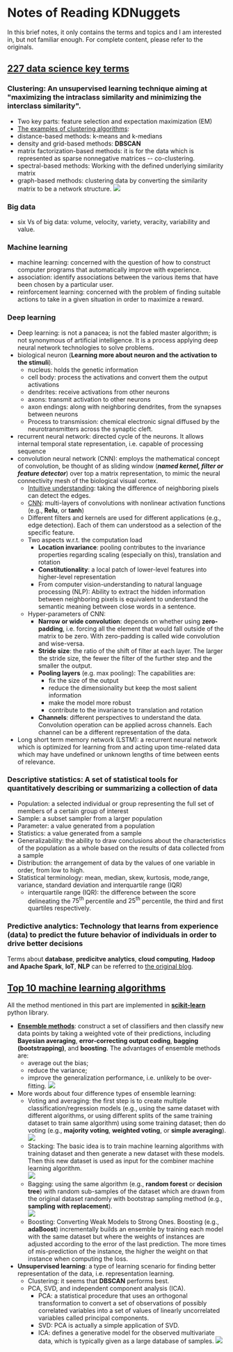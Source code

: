 # Notes of Reading KDNuggets
In this brief notes, it only contains the terms and topics and I am interested in, but not familiar enough. For complete content, please refer to the originals.
## [227 data science key terms](http://www.kdnuggets.com/2017/09/data-science-key-terms-explained.html)
### Clustering: An unsupervised learning technique aiming at "maximizing the intraclass similarity and minimizing the interclass similarity". 
* Two key parts: feature selection and expectation maximization (EM)
* [The examples of clustering algorithms](http://www.kdnuggets.com/2016/08/10-algorithms-machine-learning-engineers.html/2): 
* distance-based methods: k-means and k-medians
* density and grid-based methods: __DBSCAN__
* matrix factorization-based methods: it is for the data which is represented as sparse nonnegative matrices -- co-clustering.
* spectral-based methods: Working with the defined underlying similarity matrix
* graph-based methods: clustering data by converting the similarity matrix to be a network structure.
![](https://cdn-images-1.medium.com/max/600/1*a58qZWbN7aAxFUTPeRiRTQ.png)

### Big data
* six Vs of big data: volume, velocity, variety, veracity, variability and value.

### Machine learning
* machine learning: concerned with the question of how to construct computer programs that automatically improve with experience.
* association: identify associations between the various items that have been chosen by a particular user.
* reinforcement learning: concerned with the problem of finding suitable actions to take in a given situation in order to maximize a reward.

### Deep learning
* Deep learning: is not a panacea; is not the fabled master algorithm; is not synonymous of artificial intelligence. It is a process applying deep neural network technologies to solve problems.
* biological neuron (__Learning more about neuron and the activation to the stimuli__). 
	* nucleus: holds the genetic information
	* cell body: process the activations and convert them the output activations  
	* dendrites: receive activations from other neurons
	* axons: transmit activation to other neurons
	* axon endings: along with neighboring dendrites, from the synapses between neurons
	* Process to transmission: chemical electronic signal diffused by the neurotransmitters across the synaptic cleft.
* recurrent neural network: directed cycle of the neurons. It allows internal temporal state representation, i.e. capable of processing sequence
* convolution neural network (CNN): employs the mathematical concept of convolution, be thought of as sliding window (__*named kernel, filter or feature detector*__) over top a matrix representation, to mimic the neural connectivity mesh of the biological visual cortex.
	* [Intuitive understanding](http://colah.github.io/posts/2014-07-Understanding-Convolutions/): taking the difference of neighboring pixels can detect the edges.
	* [CNN](<http://cs231n.github.io/convolutional-networks/>): multi-layers of convolutions with nonlinear activation functions (e.g., **Relu**, or **tanh**)
	* Different filters and kernels are used for different applications (e.g., edge detection). Each of them can understood as  a selection of the specific feature.
	* Two aspects w.r.t. the computation load
		* **Location invariance**: pooling contributes to the invariance properties regarding scaling (especially on this), translation and rotation
		* **Constitutionality**: a local patch of lower-level features into higher-level representation
		* From computer vision-understanding to natural language processing (NLP): Ability to extract the hidden information between neighboring pixels is equivalent to understand the semantic meaning  between close words in a sentence.
	* Hyper-parameters of CNN:
		* **Narrow or wide convolution**: depends on whether using **zero-padding**, i.e. forcing all the element that would fall outside of the matrix to be zero. With zero-padding is called wide convolution  and wise-versa.
		* **Stride size**: the ratio of the shift of filter at each layer. The larger the stride size, the fewer the filter of the further step and the smaller the output.
		* **Pooling layers** (e.g. max pooling): The capabilities are: 
			* fix the size of the output
			* reduce the dimensionality but keep the most salient information
			* make the model more robust
			* contribute to the invariance to translation and rotation
		* **Channels**: different perspectives to understand the data. Convolution operation can be applied across channels. Each channel can be a different representation of the data. 
* Long short term memory network (LSTM): a recurrent neural network  which is optimized for learning from and acting upon time-related data which may have undefined or unknown lengths of time between eents of relevance. 

### Descriptive statistics: A set of statistical tools for quantitatively describing or summarizing a collection of data
* Population: a selected individual or group representing the full set of members of a certain group of interest
* Sample: a subset sampler from a larger population
* Parameter: a value generated from a population
* Statistics: a value generated from a sample
* Generalizability: the ability to draw conclusions about the characteristics of the population as a whole based on the results of data collected from a sample
* Distribution: the arrangement of data by the values of one variable in order, from low to high.
* Statistical terminology: mean, median, skew, kurtosis, mode,range, variance, standard deviation and interquartile range (IQR)
	* interquartile range (IQR): the difference between the score delineating the $\mathrm{75^{th}}$ percentile and $\mathrm{25^{th}}$ percentile, the third and first quartiles respectively.

### Predictive analytics: Technology that learns from experience (data) to predict the future behavior of individuals in order to drive better decisions

Terms about **database**, **predicitve analytics**, **cloud computing**, **Hadoop and Apache Spark**, **IoT**, **NLP** can be referred to [the original blog](http://www.kdnuggets.com/2017/09/data-science-key-terms-explained.html).

## [Top 10 machine learning algorithms](http://www.kdnuggets.com/2016/08/10-algorithms-machine-learning-engineers.html)
All the method mentioned in this part are implemented in [**scikit-learn**](http://scikit-learn.org/stable/index.html) python library.
* [**Ensemble methods**](<http://www.kdnuggets.com/2016/02/ensemble-methods-techniques-produce-improved-machine-learning.html>):  construct a set of classifiers and then classify new data points by taking a weighted vote of their predictions, including **Bayesian averaging**, **error-correcting output coding**, **bagging (bootstrapping)**, and **boosting**. The advantages of ensemble methods are:  
  * average out the bias;
  * reduce the variance;
  * improve the generalization performance, i.e. unlikely to be over-fitting.
![](https://cdn-images-1.medium.com/max/600/1*BKzn0JPoIJhob5g0j5xj5A.png)
* More words about four difference types of ensemble learning:
  * Voting and averaging: the first step is to create multiple classification/regression models (e.g., using the same dataset with different algorithms, or using different splits of the same training dataset to train same algorithm) using some training dataset; then do voting (e.g., **majority voting**, **weighted voting**, or **simple averaging**).  
  ![](http://www.kdnuggets.com/wp-content/uploads/classify-animals-1.jpg)
  * Stacking: The basic idea is to train machine learning algorithms with training dataset and then generate a new dataset with these models. Then this new dataset is used as input for the combiner machine learning algorithm.  
  ![](http://www.kdnuggets.com/wp-content/uploads/classify-animals-2.jpg)
  * Bagging: using the same algorithm (e.g., **random forest** or **decision tree**) with random sub-samples of the dataset which are drawn from the original dataset randomly with bootstrap sampling method (e.g., **sampling with replacement**).  
  ![](http://www.kdnuggets.com/wp-content/uploads/training-cat-classifier.jpg)
  * Boosting: Converting Weak Models to Strong Ones. Boosting (e.g., **adaBoost**) incrementally builds an ensemble by training each model with the same dataset but where the weights of instances are adjusted according to the error of the last prediction. The more times of mis-prediction of the instance, the higher the weight on that instance when computing the loss.
* **Unsupervised learning**: a type of learning scenario for finding better representation of the data, i.e. representation learning.
  * Clustering: it seems that **DBSCAN** performs best.
  * PCA, SVD, and independent component analysis (ICA).
    * PCA: a statistical procedure that uses an orthogonal transformation to convert a set of observations of possibly correlated variables into a set of values of linearly uncorrelated variables called principal components.
    * SVD: PCA is actually a simple application of SVD.
    * ICA: defines a generative model for the observed multivariate data, which is typically given as a large database of samples.
![](https://cdn-images-1.medium.com/max/800/1*RBN-qGYgTFlsxzfORsqoEg.png)
